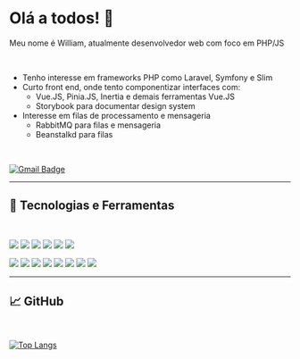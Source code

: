 # Olá a todos! 👋

Meu nome é William, atualmente desenvolvedor web com foco em PHP/JS

<br>

* Tenho interesse em frameworks PHP como Laravel, Symfony e Slim
* Curto front end, onde tento componentizar interfaces com:
  *  Vue.JS, Pinia.JS, Inertia e demais ferramentas Vue.JS
  *  Storybook para documentar design system
* Interesse em filas de processamento e mensageria
  * RabbitMQ para filas e mensageria
  * Beanstalkd para filas


<br>  

[![Gmail Badge](https://img.shields.io/badge/-wiribasczky@gmail.com-c14438?style=flat-square&logo=Gmail&logoColor=white&link=mailto:wiribasczky@gmail.com)](mailto:wiribasczky@gmail.com)
<br>

---- 

## 🔧 Tecnologias e Ferramentas

<br>

![](https://img.shields.io/badge/Code-PHP-informational?style=for-the-badge&logo=php&color=8892BF&logoColor=8892BF)
![](https://img.shields.io/badge/Code-Laravel-informational?style=for-the-badge&logo=laravel&color=FF2D20&logoColor=FF2D20)
![](https://img.shields.io/badge/Code-Lumen-informational?style=for-the-badge&logo=lumen&color=E74430&logoColor=E74430)
![](https://img.shields.io/badge/Code-CodeIgniter-informational?style=for-the-badge&logo=codeigniter&color=EF4223&logoColor=EF4223)
![](https://img.shields.io/badge/Code-JavaScript-informational?style=for-the-badge&logo=javascript&color=f7df1e&logoColor=f7df1e)
![](https://img.shields.io/badge/Code-Vue-informational?style=for-the-badge&logo=vuedotjs&color=4FC08D&logoColor=4FC08D)

![](https://img.shields.io/badge/Tools-RabbitMQ-informational?style=for-the-badge&logo=rabbitmq&color=FF6600&logoColor=FF6600)
![](https://img.shields.io/badge/Tools-Nginx-informational?style=for-the-badge&logo=nginx&color=269539&logoColor=269539)
![](https://img.shields.io/badge/Tools-Apache-informational?style=for-the-badge&logo=apache&color=D22128&logoColor=D22128)
![](https://img.shields.io/badge/Tools-Docker-informational?style=for-the-badge&logo=docker&color=2496ed&logoColor=2496ed)
![](https://img.shields.io/badge/Tools-Traefik-informational?style=for-the-badge&logo=Traefik%20Proxy&color=24A1C1&logoColor=24A1C1)
![](https://img.shields.io/badge/Tools-Portainer-informational?style=for-the-badge&logo=Portainer&color=13BEF9&logoColor=13BEF9)
![](https://img.shields.io/badge/Tools-MySQL-informational?style=for-the-badge&logo=mysql&color=4479A1&logoColor=4479A1)
![](https://img.shields.io/badge/OS-Linux-informational?style=for-the-badge&logo=linux&color=fcc624&logoColor=fcc624)

----

## &#x1f4c8; GitHub

<br>



[![Top Langs](https://github-readme-stats.vercel.app/api/top-langs/?username=willry&hide=Visual%20Basic,Dart,html,Blade,SCSS,PLSQL,Shell,Hack,%20Makefile&layout=compact&langs_count=4)](https://github.com/willry/github-readme-stats)
